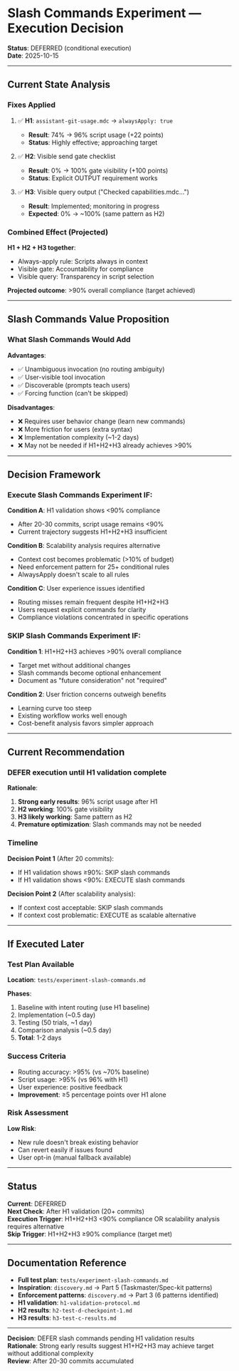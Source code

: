 # Slash Commands Experiment — Execution Decision

**Status**: DEFERRED (conditional execution)  
**Date**: 2025-10-15

---

## Current State Analysis

### Fixes Applied

1. ✅ **H1**: `assistant-git-usage.mdc` → `alwaysApply: true`
   - **Result**: 74% → 96% script usage (+22 points)
   - **Status**: Highly effective; approaching target

2. ✅ **H2**: Visible send gate checklist
   - **Result**: 0% → 100% gate visibility (+100 points)
   - **Status**: Explicit OUTPUT requirement works

3. ✅ **H3**: Visible query output ("Checked capabilities.mdc...")
   - **Result**: Implemented; monitoring in progress
   - **Expected**: 0% → ~100% (same pattern as H2)

### Combined Effect (Projected)

**H1 + H2 + H3 together**:
- Always-apply rule: Scripts always in context
- Visible gate: Accountability for compliance
- Visible query: Transparency in script selection

**Projected outcome**: >90% overall compliance (target achieved)

---

## Slash Commands Value Proposition

### What Slash Commands Would Add

**Advantages**:
- ✅ Unambiguous invocation (no routing ambiguity)
- ✅ User-visible tool invocation
- ✅ Discoverable (prompts teach users)
- ✅ Forcing function (can't be skipped)

**Disadvantages**:
- ❌ Requires user behavior change (learn new commands)
- ❌ More friction for users (extra syntax)
- ❌ Implementation complexity (~1-2 days)
- ❌ May not be needed if H1+H2+H3 already achieves >90%

---

## Decision Framework

### Execute Slash Commands Experiment IF:

**Condition A**: H1 validation shows <90% compliance
- After 20-30 commits, script usage remains <90%
- Current trajectory suggests H1+H2+H3 insufficient

**Condition B**: Scalability analysis requires alternative
- Context cost becomes problematic (>10% of budget)
- Need enforcement pattern for 25+ conditional rules
- AlwaysApply doesn't scale to all rules

**Condition C**: User experience issues identified
- Routing misses remain frequent despite H1+H2+H3
- Users request explicit commands for clarity
- Compliance violations concentrated in specific operations

### SKIP Slash Commands Experiment IF:

**Condition 1**: H1+H2+H3 achieves >90% overall compliance
- Target met without additional changes
- Slash commands become optional enhancement
- Document as "future consideration" not "required"

**Condition 2**: User friction concerns outweigh benefits
- Learning curve too steep
- Existing workflow works well enough
- Cost-benefit analysis favors simpler approach

---

## Current Recommendation

### DEFER execution until H1 validation complete

**Rationale**:

1. **Strong early results**: 96% script usage after H1
2. **H2 working**: 100% gate visibility
3. **H3 likely working**: Same pattern as H2
4. **Premature optimization**: Slash commands may not be needed

### Timeline

**Decision Point 1** (After 20 commits):
- If H1 validation shows ≥90%: SKIP slash commands
- If H1 validation shows <90%: EXECUTE slash commands

**Decision Point 2** (After scalability analysis):
- If context cost acceptable: SKIP slash commands
- If context cost problematic: EXECUTE as scalable alternative

---

## If Executed Later

### Test Plan Available

**Location**: `tests/experiment-slash-commands.md`

**Phases**:
1. Baseline with intent routing (use H1 baseline)
2. Implementation (~0.5 day)
3. Testing (50 trials, ~1 day)
4. Comparison analysis (~0.5 day)
5. **Total**: 1-2 days

### Success Criteria

- Routing accuracy: >95% (vs ~70% baseline)
- Script usage: >95% (vs 96% with H1)
- User experience: positive feedback
- **Improvement**: ≥5 percentage points over H1 alone

### Risk Assessment

**Low Risk**:
- New rule doesn't break existing behavior
- Can revert easily if issues found
- User opt-in (manual fallback available)

---

## Status

**Current**: DEFERRED  
**Next Check**: After H1 validation (20+ commits)  
**Execution Trigger**: H1+H2+H3 <90% compliance OR scalability analysis requires alternative  
**Skip Trigger**: H1+H2+H3 ≥90% compliance (target met)

---

## Documentation Reference

- **Full test plan**: `tests/experiment-slash-commands.md`
- **Inspiration**: `discovery.md` → Part 5 (Taskmaster/Spec-kit patterns)
- **Enforcement patterns**: `discovery.md` → Part 3 (6 patterns identified)
- **H1 validation**: `h1-validation-protocol.md`
- **H2 results**: `h2-test-d-checkpoint-1.md`
- **H3 results**: `h3-test-c-results.md`

---

**Decision**: DEFER slash commands pending H1 validation results  
**Rationale**: Strong early results suggest H1+H2+H3 may achieve target without additional complexity  
**Review**: After 20-30 commits accumulated

